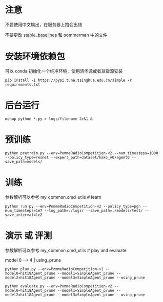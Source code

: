 # 注意
不要使用中文输出，在服务器上跑会出错

不要更改 stable_baselines 和 pommerman 中的文件

# 安装环境依赖包
可以 conda 初始化一个纯净环境，使用清华源或者豆瓣源安装

```pip install -i https://pypi.tuna.tsinghua.edu.cn/simple -r requirements.txt```

# 后台运行
```nohup python *.py > logs/filename 2>&1 &```

# 预训练
```python pretrain.py --env=PommeRadioCompetition-v2 --num_timesteps=1000 --policy_type=resnet --expert_path=dataset/hako_v0/agent0 --save_path=models/```

# 训练
参数解析可以参考 my_common.cmd_utils # learn

```python run.py --env=PommeRadioCompetition-v2 --policy_type=pgn --num_timesteps=1e7 --log_path=./logs/ --save_path=./models/test/ --save_interval=1e2```

# 演示 或 评测
参数解析可以参考 my_common.cmd_utils # play and evaluate

model 0 --> 4 | using_prune


```python play.py --env=PommeRadioCompetition-v2 --model0=hit18Agent_prune --model1=SimpleAgent_prune --model2=hit18Agent_prune --model3=SimpleAgent_prune --using_prune```

```python evaluate.py --env=PommeRadioCompetition-v2 --model0=hit18Agent_prune --model1=SimpleAgent_prune --model2=hit18Agent_prune --model3=SimpleAgent_prune --using_prune```
